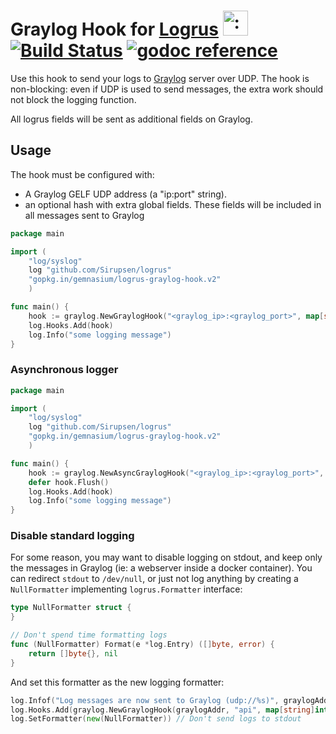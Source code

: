 # Graylog Hook for [Logrus](https://github.com/Sirupsen/logrus) <img src="http://i.imgur.com/hTeVwmJ.png" width="40" height="40" alt=":walrus:" class="emoji" title=":walrus:" />&nbsp;[![Build Status](https://travis-ci.org/gemnasium/logrus-graylog-hook.svg?branch=master)](https://travis-ci.org/gemnasium/logrus-graylog-hook)&nbsp;[![godoc reference](https://godoc.org/github.com/gemnasium/logrus-graylog-hook?status.svg)](https://godoc.org/gopkg.in/gemnasium/logrus-graylog-hook.v2)

Use this hook to send your logs to [Graylog](http://graylog2.org) server over UDP.
The hook is non-blocking: even if UDP is used to send messages, the extra work
should not block the logging function.

All logrus fields will be sent as additional fields on Graylog.

## Usage

The hook must be configured with:

* A Graylog GELF UDP address (a "ip:port" string).
* an optional hash with extra global fields. These fields will be included in all messages sent to Graylog

```go
package main

import (
    "log/syslog"
    log "github.com/Sirupsen/logrus"
    "gopkg.in/gemnasium/logrus-graylog-hook.v2"
    )

func main() {
    hook := graylog.NewGraylogHook("<graylog_ip>:<graylog_port>", map[string]interface{}{"this": "is logged every time"})
    log.Hooks.Add(hook)
    log.Info("some logging message")
}
```

### Asynchronous logger

```go
package main

import (
    "log/syslog"
    log "github.com/Sirupsen/logrus"
    "gopkg.in/gemnasium/logrus-graylog-hook.v2"
    )

func main() {
    hook := graylog.NewAsyncGraylogHook("<graylog_ip>:<graylog_port>", map[string]interface{}{"this": "is logged every time"})
    defer hook.Flush()
    log.Hooks.Add(hook)
    log.Info("some logging message")
}
```

### Disable standard logging

For some reason, you may want to disable logging on stdout, and keep only the messages in Graylog (ie: a webserver inside a docker container).
You can redirect `stdout` to `/dev/null`, or just not log anything by creating a `NullFormatter` implementing `logrus.Formatter` interface:

```go
type NullFormatter struct {
}

// Don't spend time formatting logs
func (NullFormatter) Format(e *log.Entry) ([]byte, error) {
    return []byte{}, nil
}
```

And set this formatter as the new logging formatter:

```go
log.Infof("Log messages are now sent to Graylog (udp://%s)", graylogAddr) // Give a hint why logs are empty
log.Hooks.Add(graylog.NewGraylogHook(graylogAddr, "api", map[string]interface{}{})) // set graylogAddr accordingly
log.SetFormatter(new(NullFormatter)) // Don't send logs to stdout
```

